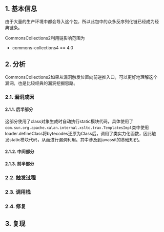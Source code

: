 ## 1. 基本信息

由于大量的生产环境中都会导入这个包，所以此包中的众多反序列化链已经成为经典链条。

CommonsCollections2利用链影响范围为
- commons-collections4 == 4.0

## 2. 分析

CommonsCollections2如果从漏洞触发位置向前逆推入口，可以更好地理解这个漏洞，也是比较经典的漏洞挖掘思路。

### 2.1. 漏洞成因

#### 2.1.1. 后半部分

这部分使用了class对象生成时自动执行static模块代码，具体使用了`com.sun.org.apache.xalan.internal.xsltc.trax.TemplatesImpl`类中使用loader.defineClass将bytecodes还原为Class后，调用了类实力化函数，因此触发static模块代码，从而进行漏洞利用。其中涉及到javassit的基础知识。

#### 2.1.2. 中间部分
#### 2.1.3. 前半部分


### 2.2. 触发过程

### 2.3. 调用栈

### 2.4. 修复

## 3. 复现
